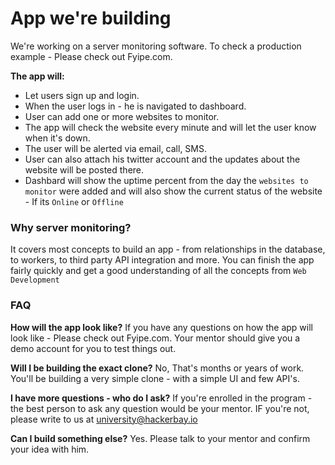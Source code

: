 # App we're building

We're working on a server monitoring software. To check a production example - Please check out Fyipe.com.

**The app will:**

- Let users sign up and login.
- When the user logs in - he is navigated to dashboard.
- User can add one or more websites to monitor.
- The app will check the website every minute and will let the user know when it's down.
- The user will be alerted via email, call, SMS.
- User can also attach his twitter account and the updates about the website will be posted there.
- Dashbard will show the uptime percent from the day the `websites to monitor` were added and will also show the current status of the website - If its `Online` or `Offline`

### Why server monitoring?

It covers most concepts to build an app - from relationships in the database, to workers, to third party API integration and more. You can finish the app fairly quickly and get a good understanding of all the concepts from `Web Development`

### FAQ

**How will the app look like?**
If you have any questions on how the app will look like - Please check out Fyipe.com. Your mentor should give you a demo account for you to test things out.

**Will I be building the exact clone?**
No, That's months or years of work. You'll be building a very simple clone - with a simple UI and few API's.

**I have more questions - who do I ask?**
If you're enrolled in the program - the best person to ask any question would be your mentor. IF you're not, please write to us at university@hackerbay.io

**Can I build something else?**
Yes. Please talk to your mentor and confirm your idea with him.
